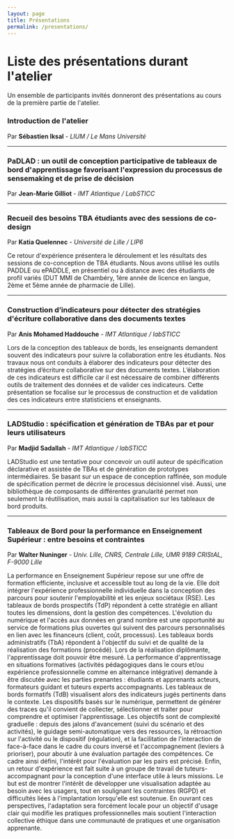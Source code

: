 ```yaml
---
layout: page
title: Présentations 
permalink: /presentations/
---
```

# Liste des présentations durant l'atelier
Un ensemble de participants invités donneront des présentations au cours de la première partie de l'atelier. 

### Introduction de l'atelier
Par **Sébastien Iksal** - *LIUM / Le Mans Université*

---
### PaDLAD : un outil de conception participative de tableaux de bord d'apprentissage favorisant l'expression du processus de sensemaking et de prise de décision
Par **Jean-Marie Gilliot** - *IMT Atlantique / LabSTICC*

---
### Recueil des besoins TBA étudiants avec des sessions de co-design
Par **Katia Quelennec** - *Université de Lille / LIP6*

Ce retour d'expérience présentera le déroulement et les résultats des sessions de co-conception de TBA étudiants. Nous avons utilisé les outils PADDLE ou ePADDLE, en présentiel ou à distance avec des étudiants de profil variés (DUT MMI de Chambéry, 1ère année de licence en langue, 2ème et 5ème année de pharmacie de Lille).

---
### Construction d’indicateurs pour détecter des stratégies d'écriture collaborative dans des documents textes
Par **Anis Mohamed Haddouche** - *IMT Atlantique / labSTICC*

Lors de la conception des tableaux de bords, les enseignants demandent souvent des indicateurs pour suivre la collaboration entre les étudiants. Nos travaux nous ont conduits à élaborer des indicateurs pour détecter des stratégies d’écriture collaborative sur des documents textes. L’élaboration de ces indicateurs est difficile car il est nécessaire de combiner différents outils de traitement des données et de valider ces indicateurs. Cette présentation se focalise sur le processus de construction et de validation des ces indicateurs entre statisticiens et enseignants. 

---
### LADStudio : spécification et génération de TBAs par et pour leurs utilisateurs
Par **Madjid Sadallah** - *IMT Atlantique / labSTICC*

LADStudio est une tentative pour concevoir un outil auteur de spécification déclarative et assistée de TBAs et de génération de prototypes intermédiaires. Se basant sur un espace de conception raffinée, son module de spécification permet de décrire le processus décisionnel visé. Aussi, une bibliothèque de composants de différentes granularité permet non seulement la réutilisation, mais aussi la capitalisation sur les tableaux de bord produits.

---
### Tableaux de Bord pour la performance en Enseignement Supérieur : entre besoins et contraintes
Par **Walter Nuninger** - *Univ. Lille, CNRS, Centrale Lille, UMR 9189 CRIStAL, F-9000 Lille*

La performance en Enseignement Supérieur repose sur une offre de formation efficiente, inclusive et accessible tout au long de la vie. Elle doit intégrer l'expérience professionnelle individuelle dans la conception des parcours pour soutenir l'employabilité et les enjeux sociétaux (RSE). Les tableaux de bords prospectifs (TdP) répondent à cette stratégie en alliant toutes les dimensions, dont la gestion des compétences. L'évolution du numérique et l'accès aux données en grand nombre est une opportunité au service de formations plus ouvertes qui suivent des parcours personnalisés en lien avec les financeurs (client, coût, processus). Les tableaux bords administratifs (TbA) répondent à l'objectif du suivi et de qualité de la réalisation des formations (procédé). Lors de la réalisation diplômante, l'apprentissage doit pouvoir être mesuré. La performance d'apprentissage en situations formatives (activités pédagogiques dans le cours et/ou expérience professionnelle comme en alternance intégrative) demande à être discutée avec les parties prenantes : étudiants et apprenants acteurs, formateurs guidant et tuteurs experts accompagnants. Les tableaux de bords formatifs (TdB) visualisent alors des indicateurs jugés pertinents dans le contexte. Les dispositifs basés sur le numérique, permettent de générer des traces qu'il convient de collecter, sélectionner et traiter pour comprendre et optimiser l'apprentissage. Les objectifs sont de complexité graduelle : depuis des jalons d'avancement (suivi du scénario et des activités), le guidage semi-automatique vers des ressources, la rétroaction sur l'activité ou le dispositif (régulation), et la facilitation de l'interaction de face-à-face dans le cadre du cours inversé et l'accompagnement (leviers à prioriser), pour aboutir à une évaluation partagée des compétences. Ce cadre ainsi défini, l'intérêt pour l'évaluation par les pairs est précisé. Enfin, un retour d'expérience est fait suite à un groupe de travail de tuteurs-accompagnant pour la conception d'une interface utile à leurs missions. Le but est de montrer l'intérêt de développer une visualisation adaptée au besoin avec les usagers, tout en soulignant les contraintes (RGPD) et difficultés liées à l'implantation lorsqu'elle est soutenue. En ouvrant ces perspectives, l'adaptation sera forcément locale pour un objectif d'usage clair qui modifie les pratiques professionnelles mais soutient l'interaction collective éthique dans une communauté de pratiques et une organisation apprenante.


